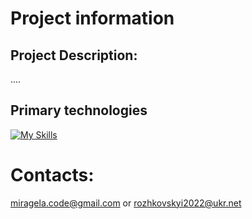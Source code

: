 # **Project information**

## Project Description:

....

## Primary technologies

[![My Skills](https://skillicons.dev/icons?i=ts,vue,scss,express,mongo)](https://skillicons.dev)

# **Contacts:**
miragela.code@gmail.com
or
rozhkovskyi2022@ukr.net
